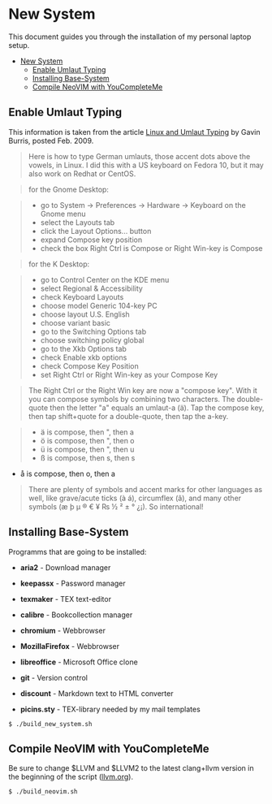 # New System
This document guides you through the installation of my personal laptop setup.
<!-- TOC depthFrom:1 depthTo:6 withLinks:1 updateOnSave:1 orderedList:0 -->

- [New System](#new-system)
	- [Enable Umlaut Typing](#enable-umlaut-typing)
	- [Installing Base-System](#installing-base-system)
	- [Compile NeoVIM with YouCompleteMe](#compile-neovim-with-youcompleteme)

<!-- /TOC -->

## Enable Umlaut Typing
This information is taken from the article [Linux and Umlaut Typing](http://idolinux.blogspot.se/2009/02/linux-and-umlaut-typing.html?view=classic) by Gavin Burris, posted Feb. 2009.


> Here is how to type German umlauts, those accent dots above the vowels, in Linux. I did this with a US keyboard on Fedora 10, but it may also work on Redhat or CentOS.

> for the Gnome Desktop:

>   * go to System -> Preferences -> Hardware -> Keyboard on the Gnome menu
>   * select the Layouts tab
>   * click the Layout Options... button
>   * expand Compose key position
>   * check the box Right Ctrl is Compose or Right Win-key is Compose

> for the K Desktop:

>   * go to Control Center on the KDE menu
>   * select Regional & Accessibility
>   * check Keyboard Layouts
>   * choose model Generic 104-key PC
>   * choose layout U.S. English
>   * choose variant basic
>   * go to the Switching Options tab
>   * choose switching policy global
>   * go to the Xkb Options tab
>   * check Enable xkb options
>   * check Compose Key Position
>   * set Right Ctrl or Right Win-key as your Compose Key

> The Right Ctrl or the Right Win key are now a "compose key". With it you can compose symbols by combining two characters. The double-quote then the letter "a" equals an umlaut-a (ä). Tap the compose key, then tap shift+quote for a double-quote, then tap the a-key.

>   * ä is compose, then ", then a
>   * ö is compose, then ", then o
>   * ü is compose, then ", then u
>   * ß is compose, then s, then s

* å is compose, then o, then a

> There are plenty of symbols and accent marks for other languages as well, like grave/acute ticks (à á), circumflex (â), and many other symbols (æ þ µ ® € ¥ ₨ ½ ² ± ° ¿¡). So international!


## Installing Base-System
Programms that are going to be installed:

* **aria2** - Download manager
* **keepassx** - Password manager
* **texmaker** - TEX text-editor
* **calibre** - Bookcollection manager
* **chromium** - Webbrowser
* **MozillaFirefox** - Webbrowser
* **libreoffice** - Microsoft Office clone
* **git** - Version control
* **discount** - Markdown text to HTML converter

* **picins.sty** - TEX-library needed by my mail templates

```
$ ./build_new_system.sh
```

## Compile NeoVIM with YouCompleteMe
Be sure to change $LLVM and $LLVM2 to the latest clang+llvm version in the beginning of the script ([llvm.org](http://llvm.org/releases/)).

```
$ ./build_neovim.sh
```
